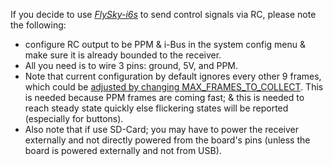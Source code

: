 If you decide to use *[FlySky-i6s](https://github.com/abusous2000/Struts4Embedded/tree/master/source/Controls/PPMFrameDecoder)* to send control signals via RC, please note the following:
   - configure RC output to be PPM & i-Bus in the system config menu & make sure it is already bounded to the receiver. 
   - All you need is to wire 3 pins: ground, 5V, and PPM. 
   - Note that current configuration by default ignores every other 9 frames, which could be [adjusted by changing MAX_FRAMES_TO_COLLECT](https://github.com/abusous2000/Struts4Embedded/blob/master/source/Controls/PPMFrameDecoder/PPMFrameDecoder.h#L67). This is needed because PPM frames are coming fast; & this is needed to reach steady state quickly else flickering states will be reported (especially for buttons).
   - Also note that if use SD-Card; you may have to power the receiver externally and not directly powered from the board's pins (unless the board is powered externally and not from USB).